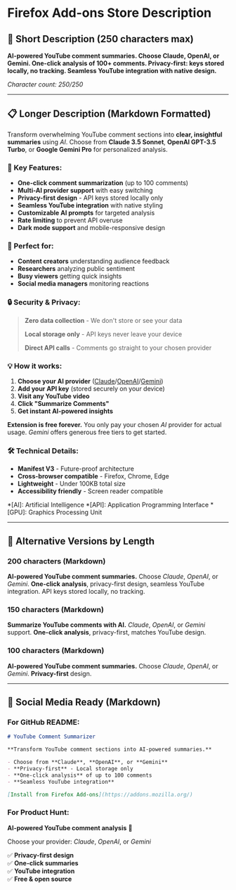 # Firefox Add-ons Store Description

## 📝 Short Description (250 characters max)

**AI-powered YouTube comment summaries. Choose Claude, OpenAI, or Gemini. One-click analysis of 100+ comments. Privacy-first: keys stored locally, no tracking. Seamless YouTube integration with native design.**

*Character count: 250/250*

---

## 📋 Longer Description (Markdown Formatted)

Transform overwhelming YouTube comment sections into **clear, insightful summaries** using *AI*. Choose from **Claude 3.5 Sonnet**, **OpenAI GPT-3.5 Turbo**, or **Google Gemini Pro** for personalized analysis.

### 🚀 Key Features:

- **One-click comment summarization** (up to 100 comments)
- **Multi-AI provider support** with easy switching
- **Privacy-first design** - API keys stored locally only
- **Seamless YouTube integration** with native styling
- **Customizable AI prompts** for targeted analysis
- **Rate limiting** to prevent API overuse
- **Dark mode support** and mobile-responsive design

### 🎯 Perfect for:

- **Content creators** understanding audience feedback
- **Researchers** analyzing public sentiment  
- **Busy viewers** getting quick insights
- **Social media managers** monitoring reactions

### 🔒 Security & Privacy:

> **Zero data collection** - We don't store or see your data
> 
> **Local storage only** - API keys never leave your device
> 
> **Direct API calls** - Comments go straight to your chosen provider

### 💡 How it works:

1. **Choose your AI provider** ([Claude](https://anthropic.com/)/[OpenAI](https://openai.com/)/[Gemini](https://ai.google.dev/))
2. **Add your API key** (stored securely on your device)
3. **Visit any YouTube video**
4. **Click "Summarize Comments"**
5. **Get instant AI-powered insights**

**Extension is free forever.** You only pay your chosen *AI* provider for actual usage. *Gemini* offers generous free tiers to get started.

### 🛠️ Technical Details:

- **Manifest V3** - Future-proof architecture
- **Cross-browser compatible** - Firefox, Chrome, Edge
- **Lightweight** - Under 100KB total size
- **Accessibility friendly** - Screen reader compatible

*[AI]: Artificial Intelligence
*[API]: Application Programming Interface
*[GPU]: Graphics Processing Unit

---

## 🎯 Alternative Versions by Length

### 200 characters (Markdown)
**AI-powered YouTube comment summaries.** Choose *Claude*, *OpenAI*, or *Gemini*. **One-click analysis**, privacy-first design, seamless YouTube integration. API keys stored locally, no tracking.

### 150 characters (Markdown)  
**Summarize YouTube comments with AI.** *Claude*, *OpenAI*, or *Gemini* support. **One-click analysis**, privacy-first, matches YouTube design.

### 100 characters (Markdown)
**AI-powered YouTube comment summaries.** Choose *Claude*, *OpenAI*, or *Gemini*. **Privacy-first** design.

---

## 📱 Social Media Ready (Markdown)

### For GitHub README:
```markdown
# YouTube Comment Summarizer

**Transform YouTube comment sections into AI-powered summaries.**

- Choose from **Claude**, **OpenAI**, or **Gemini**
- **Privacy-first** - Local storage only
- **One-click analysis** of up to 100 comments
- **Seamless YouTube integration**

[Install from Firefox Add-ons](https://addons.mozilla.org/)
```

### For Product Hunt:
**AI-powered YouTube comment analysis** 🤖

Choose your provider: *Claude*, *OpenAI*, or *Gemini*

✅ **Privacy-first design**  
✅ **One-click summaries**  
✅ **YouTube integration**  
✅ **Free & open source** 